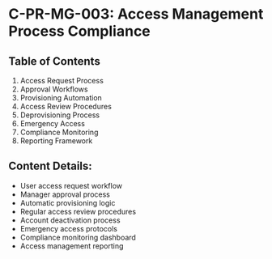 # C-PR-MG-003: Access Management Process Compliance

## Table of Contents
1. Access Request Process
2. Approval Workflows
3. Provisioning Automation
4. Access Review Procedures
5. Deprovisioning Process
6. Emergency Access
7. Compliance Monitoring
8. Reporting Framework

## Content Details:
- User access request workflow
- Manager approval process
- Automatic provisioning logic
- Regular access review procedures
- Account deactivation process
- Emergency access protocols
- Compliance monitoring dashboard
- Access management reporting
